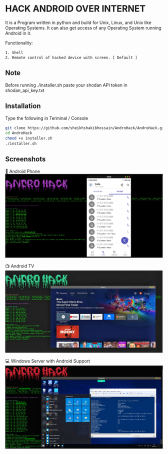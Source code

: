 # HACK ANDROID OVER INTERNET

It is a Program written in python and build for
Unix, Linux, and Unix like Operating Systems. 
It can also get access of any Operating System running Android in it.

Functionality: 
    
    1. Shell
    2. Remote control of hacked device with screen. [ Default ]


## Note

Before running ./installer.sh paste your shodan API token in shodan_api_key.txt


## Installation 

Type the following in Terminal / Console

```bash
git clone https://github.com/sheikhshakibhossain/AndroHack/AndroHack.git
cd AndroHack
chmod +x installer.sh
./installer.sh
```

## Screenshots

📲 Android Phone
![screenshot](https://raw.githubusercontent.com/sheikhshakibhossain/screenshot/main/androhack_0.png)

📺 Android TV
![screenshot](https://raw.githubusercontent.com/sheikhshakibhossain/screenshot/main/androhack_1.png)

💻 Windows Server with Android Support
![screenshot](https://raw.githubusercontent.com/sheikhshakibhossain/screenshot/main/androhack_2.png)
